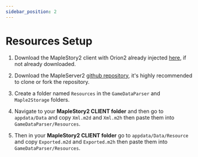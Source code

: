 ```yaml
---
sidebar_position: 2
---
```


# Resources Setup

1. Download the MapleStory2 client with Orion2 already injected [here](https://drive.google.com/file/d/1NxSNP7AB-BgPlYavXPAuTi1ay2TR0uwV/view), if not already downloaded.

2. Download the MapleServer2 [github repository](https://github.com/AlanMorel/MapleServer2), it's highly recommended to clone or fork the repository.

3. Create a folder named `Resources` in the `GameDataParser` and `Maple2Storage` folders.

4. Navigate to your **MapleStory2 CLIENT folder** and then go to `appdata/Data` and copy `Xml.m2d` and `Xml.m2h` then paste them into `GameDataParser/Resources`.

5. Then in your **MapleStory2 CLIENT folder** go to `appdata/Data/Resource` and copy `Exported.m2d` and `Exported.m2h` then paste them into `GameDataParser/Resources`.
